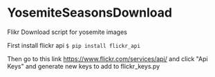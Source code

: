 # YosemiteSeasonsDownload
Flikr Download script for yosemite images

First install flickr api
`$ pip install flickr_api`

Then go to this link https://www.flickr.com/services/api/ and click "Api Keys" and generate new keys to add to flickr_keys.py



